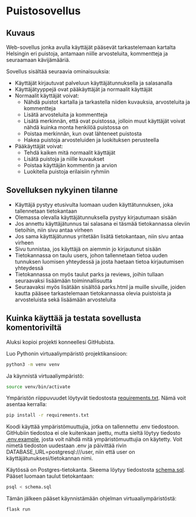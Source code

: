 # Puistosovellus

## Kuvaus

Web-sovellus jonka avulla käyttäjät pääsevät tarkastelemaan kartalta
Helsingin eri puistoja, antamaan niille arvosteluita, kommentteja ja
seuraamaan kävijämääriä. 

Sovellus sisältää seuraavia ominaisuuksia:
- Käyttäjät kirjautuvat palveluun käyttäjätunnuksella ja salasanalla
- Käyttäjätyyppejä ovat pääkäyttäjät ja normaalit käyttäjät
- Normaalit käyttäjät voivat:
  - Nähdä puistot kartalla ja tarkastella niiden kuvauksia, arvosteluita ja kommentteja
  - Lisätä arvosteluita ja kommentteja
  - Lisätä merkinnän, että ovat puistossa, jolloin muut käyttäjät voivat nähdä kuinka monta henkilöä puistossa on
  - Poistaa merkinnän, kun ovat lähteneet puistosta
  - Hakea puistoja arvosteluiden ja luokituksen perusteella
- Pääkäyttäjät voivat:
  - Tehdä kaiken mitä normaalit käyttäjät
  - Lisätä puistoja ja niille kuvaukset
  - Poistaa käyttäjän kommentin ja arvion
  - Luokitella puistoja erilaisiin ryhmiin


## Sovelluksen nykyinen tilanne
- Käyttäjä pystyy etusivulta luomaan uuden käyttätunnuksen, joka tallennetaan tietokantaan
- Olemassa olevalla käyttäjätunnuksella pystyy kirjautumaan sisään
- Jos annettu käyttäjätunnus tai salasana ei täsmää tietokannassa oleviin tietoihin, niin sivu antaa virheen
- Jos sama käyttäjätunnus yritetään lisätä tietokantaan, niin sivu antaa virheen
- Sivu tunnistaa, jos käyttäjä on aiemmin jo kirjautunut sisään
- Tietokannassa on taulu users, johon tallennetaan tietoa uuden tunnuksen luomisen yhteydessä ja josta haetaan tietoa kirjautumisen yhteydessä
- Tietokannassa on myös taulut parks ja reviews, joihin tullaan seuraavaksi lisäämään toiminnallisuutta
- Seuraavaksi myös lisätään sisältöä parks.html ja muille sivuille, joiden kautta pääsee tarkastelemaan tietokannassa olevia puistoista ja arvosteluista sekä lisäämään arvosteluita

## Kuinka käyttää ja testata sovellusta komentoriviltä
Aluksi kopioi projekti konneellesi GitHubista. 

Luo Pythonin virtuaaliympäristö projektikansioon:

```bash
python3 -m venv venv
```

Ja käynnistä virtuaaliympäristö:

```bash
source venv/bin/activate
```

Ympäristön riippuvuudet löytyvät tiedostosta [requirements.txt](./requirements.txt). 
Nämä voit asentaa kerralla:

```bash
pip install -r requirements.txt
```

Koodi käyttää ympäristömuuttujia, jotka on tallennettu .env tiedostoon. GitHubiin tiedostoa ei ole kuitenkaan jaettu, mutta sieltä löytyy tiedosto [.env.example](./env.example), josta voit nähdä mitä ympäristömuuttujia on käytetty. Voit nimetä tiedoston uudestaan .env ja päivittää rivin DATABASE_URL=postgresql:///user, niin että user on käyttäjätunuksesi/tietokannan nimi. 

Käytössä on Postgres-tietokanta. Skeema löytyy tiedostosta [schema.sql](./schema.sql). Pääset luomaan taulut tietokantaan: 

```bash
psql < schema.sql
```

Tämän jälkeen pääset käynnistämään ohjelman virtuaaliympäristöstä:

```bash
flask run
```